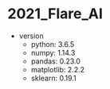 # 2021_Flare_AI

+ version
   + python: 3.6.5
   + numpy: 1.14.3
   + pandas: 0.23.0
   + matplotlib: 2.2.2
   + sklearn: 0.19.1
